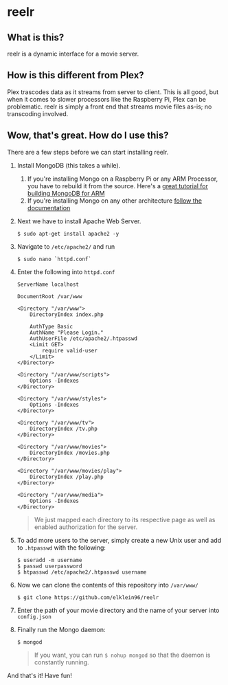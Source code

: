 # reelr

## What is this?

reelr is a dynamic interface for a movie server. 

## How is this different from Plex?

Plex trascodes data as it streams from server to client. This is all good, but when it comes to slower processors like the Raspberry Pi, Plex can be problematic.  reelr is simply a front end that streams movie files as-is; no transcoding involved.

## Wow, that's great. How do I use this?

There are a few steps before we can start installing reelr.

1. Install MongoDB (this takes a while).
	1. If you're installing Mongo on a Raspberry Pi or any ARM Processor, you have to rebuild it from the source.
		Here's a [great tutorial for building MongoDB for ARM](https://mongopi.wordpress.com/2012/11/25/installation/)
	2. If you're installing Mongo on any other architecture [follow the documentation](http://docs.mongodb.org/manual/installation/)
2. Next we have to install Apache Web Server.

	```
	$ sudo apt-get install apache2 -y
	```

3. Navigate to `/etc/apache2/` and run

	```
	$ sudo nano `httpd.conf`
	```

4. Enter the following into `httpd.conf`

	```
	ServerName localhost

	DocumentRoot /var/www

	<Directory "/var/www">
	    DirectoryIndex index.php

	    AuthType Basic
	    AuthName "Please Login."
	    AuthUserFile /etc/apache2/.htpasswd
	    <Limit GET>
	        require valid-user
	    </Limit>
	</Directory>

	<Directory "/var/www/scripts">
	    Options -Indexes
	</Directory>

	<Directory "/var/www/styles">
	    Options -Indexes
	</Directory>

	<Directory "/var/www/tv">
	    DirectoryIndex /tv.php
	</Directory>

	<Directory "/var/www/movies">
	    DirectoryIndex /movies.php
	</Directory>

	<Directory "/var/www/movies/play">
	    DirectoryIndex /play.php
	</Directory>

	<Directory "/var/www/media">
	    Options -Indexes
	</Directory>
	```

	> We just mapped each directory to its respective page as well as enabled authorization for the server.

5. To add more users to the server, simply create a new Unix user and add to `.htpasswd` with the following:

	```
	$ useradd -m username
	$ passwd userpassword
	$ htpasswd /etc/apache2/.htpasswd username
	```

6. Now we can clone the contents of this repository into `/var/www/`

	```
	$ git clone https://github.com/elklein96/reelr
	```

7. Enter the path of your movie directory and the name of your server into `config.json`

8. Finally run the Mongo daemon:

	```
	$ mongod
	```
	> If you want, you can run `$ nohup mongod` so that the daemon is constantly running.

And that's it! Have fun!